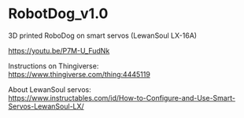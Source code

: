 # RobotDog_v1.0

3D printed RoboDog on smart servos (LewanSoul LX-16A)

https://youtu.be/P7M-U_FudNk

Instructions on Thingiverse:<br/>
https://www.thingiverse.com/thing:4445119

About LewanSoul servos:<br/>
https://www.instructables.com/id/How-to-Configure-and-Use-Smart-Servos-LewanSoul-LX/
